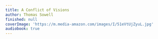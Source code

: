 ```yaml
---
title: A Conflict of Visions
author: Thomas Sowell
finished: null
coverImage: 'https://m.media-amazon.com/images/I/51eVtUjZyuL.jpg'
audiobook: true
---
```

